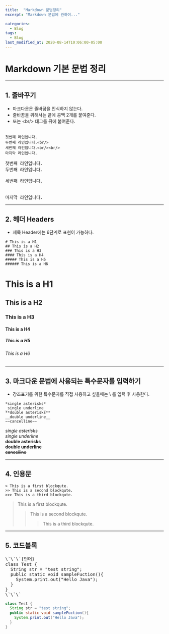 ```yaml
---
title:  "Markdown 문법정리"
excerpt: "Markdown 문법에 관하여..."

categories:
  - Blog
tags:
  - Blog
last_modified_at: 2020-08-14T10:06:00-05:00
---
```


# Markdown 기본 문법 정리  
--------  
## 1. 줄바꾸기  
- 마크다운은 줄바꿈을 인식하지 않는다.  
- 줄바꿈을 위해서는 끝에 공백 2개를 붙여준다.  
- 또는 \<br/> 태그를 뒤에 붙여준다.<br/><br/>

```
첫번째 라인입니다.  
두번째 라인입니다.<br/>
세번째 라인입니다.<br/><br/>
마지막 라인입니다.
```

<pre class='pre_light'>
첫번째 라인입니다.  
두번째 라인입니다.<br/>
세번째 라인입니다.<br/><br/>
마지막 라인입니다.
</pre>

--------
## 2. 헤더 Headers  
- 제목 Header에는 6단계로 표현이 가능하다.  
```
# This is a H1
## This is a H2
### This is a H3
#### This is a H4
##### This is a H5
###### This is a H6
```
# This is a H1  
## This is a H2  
### This is a H3  
#### This is a H4  
##### This is a H5  
###### This is a H6  

--------
## 3. 마크다운 문법에 사용되는 특수문자를 입력하기  
- 강조표기를 위한 특수문자를 직접 사용하고 싶을때는 \\ 를 입력 후 사용한다.  

```
*single asterisks*  
_single underline_  
**double asterisks**  
__double underline__  
~~cancelline~~  
```

*single asterisks*  
_single underline_  
**double asterisks**  
__double underline__  
~~cancelline~~  

--------
## 4. 인용문  

```
> This is a first blockqute.  
>> This is a second blockqute.  
>>> This is a third blockqute.  
```
  
> This is a first blockqute.  
>> This is a second blockqute.  
>>> This is a third blockqute.  

--------
## 5. 코드블록  
<pre class='pre_light'>
\`\`\`{언어}  
class Test {  
  String str = "test string";  
  public static void sampleFuction(){  
    System.print.out("Hello Java");  
  }  
}
\`\`\`
</pre>
  
```java  
class Test {  
  String str = "test string";  
  public static void sampleFuction(){  
    System.print.out("Hello Java");  
  }  
}  
```
